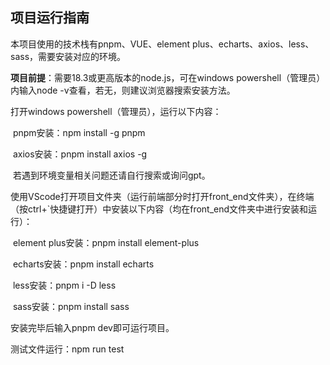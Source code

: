 ## **项目运行指南**

本项目使用的技术栈有pnpm、VUE、element plus、echarts、axios、less、sass，需要安装对应的环境。

**项目前提**：需要18.3或更高版本的node.js，可在windows powershell（管理员）内输入node -v查看，若无，则建议浏览器搜索安装方法。

打开windows powershell（管理员），运行以下内容：

​	pnpm安装：npm install -g pnpm

​	axios安装：pnpm install axios -g

​	若遇到环境变量相关问题还请自行搜索或询问gpt。

使用VScode打开项目文件夹（运行前端部分时打开front_end文件夹），在终端（按ctrl+`快捷键打开）中安装以下内容（均在front_end文件夹中进行安装和运行）：

​	element plus安装：pnpm install element-plus

​	echarts安装：pnpm install echarts

​	less安装：pnpm i -D less

​	sass安装：pnpm install sass

安装完毕后输入pnpm dev即可运行项目。

测试文件运行：npm run test
